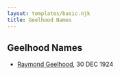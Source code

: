 ```yaml
---
layout: templates/basic.njk
title: Geelhood Names
---
```

## Geelhood Names
- [Raymond Geelhood](/people/9/98188250), 30 DEC 1924